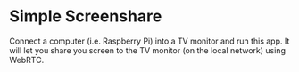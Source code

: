 # Simple Screenshare

Connect a computer (i.e. Raspberry Pi) into a TV monitor and run this app. It will let you share you screen to the TV monitor (on the local network) using WebRTC.
